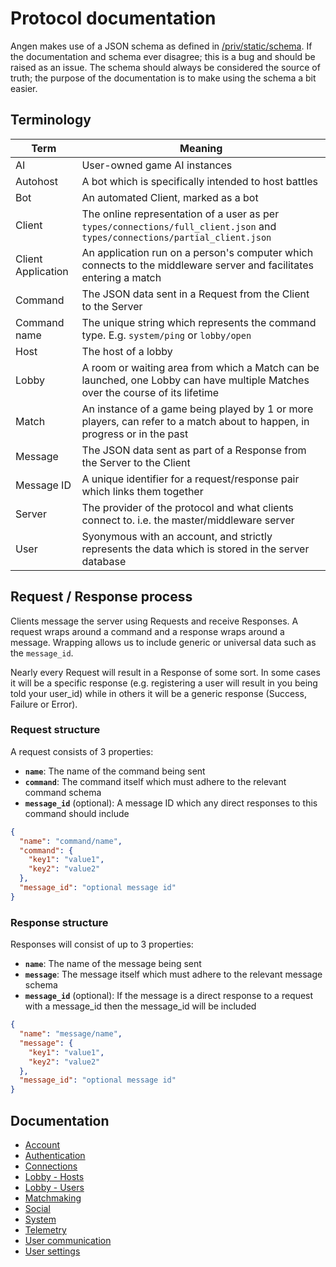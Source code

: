 # Protocol documentation
Angen makes use of a JSON schema as defined in [/priv/static/schema](/priv/static/schema). If the documentation and schema ever disagree; this is a bug and should be raised as an issue. The schema should always be considered the source of truth; the purpose of the documentation is to make using the schema a bit easier.

## Terminology

| Term               | Meaning                                                                                                                         |
| ------------------ | ------------------------------------------------------------------------------------------------------------------------------- |
| AI                 | User-owned game AI instances                                                                                                    |
| Autohost           | A bot which is specifically intended to host battles                                                                            |
| Bot                | An automated Client, marked as a bot                                                                                            |
| Client             | The online representation of a user as per `types/connections/full_client.json` and `types/connections/partial_client.json`     |
| Client Application | An application run on a person's computer which connects to the middleware server and facilitates entering a match              |
| Command            | The JSON data sent in a Request from the Client to the Server                                                                   |
| Command name       | The unique string which represents the command type. E.g. `system/ping` or `lobby/open`                                         |
| Host               | The host of a lobby                                                                                                             |
| Lobby              | A room or waiting area from which a Match can be launched, one Lobby can have multiple Matches over the course of its lifetime  |
| Match              | An instance of a game being played by 1 or more players, can refer to a match about to happen, in progress or in the past       |
| Message            | The JSON data sent as part of a Response from the Server to the Client                                                          |
| Message ID         | A unique identifier for a request/response pair which links them together                                                       |
| Server             | The provider of the protocol and what clients connect to. i.e. the master/middleware server                                     |
| User               | Syonymous with an account, and strictly represents the data which is stored in the server database                              |

## Request / Response process
Clients message the server using Requests and receive Responses. A request wraps around a command and a response wraps around a message. Wrapping allows us to include generic or universal data such as the `message_id`.

Nearly every Request will result in a Response of some sort. In some cases it will be a specific response (e.g. registering a user will result in you being told your user_id) while in others it will be a generic response (Success, Failure or Error).

### Request structure
A request consists of 3 properties:
- **`name`**: The name of the command being sent
- **`command`**: The command itself which must adhere to the relevant command schema
- **`message_id`** (optional): A message ID which any direct responses to this command should include

```json
{
  "name": "command/name",
  "command": {
    "key1": "value1",
    "key2": "value2"
  },
  "message_id": "optional message id"
}
```

### Response structure
Responses will consist of up to 3 properties:
- **`name`**: The name of the message being sent
- **`message`**: The message itself which must adhere to the relevant message schema
- **`message_id`** (optional): If the message is a direct response to a request with a message_id then the message_id will be included

```json
{
  "name": "message/name",
  "message": {
    "key1": "value1",
    "key2": "value2"
  },
  "message_id": "optional message id"
}
```


## Documentation
- [Account](account.md)
- [Authentication](authentication.md)
- [Connections](connections.md)
- [Lobby - Hosts](lobby_hosts.md)
- [Lobby - Users](lobby_users.md)
- [Matchmaking](matchmaking.md)
- [Social](social.md)
- [System](system.md)
- [Telemetry](telemetry.md)
- [User communication](user_communication.md)
- [User settings](user_settings.md)
